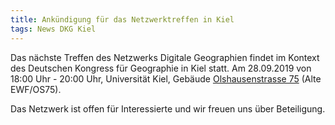```yaml
---
title: Ankündigung für das Netzwerktreffen in Kiel
tags: News DKG Kiel
---
```


Das nächste Treffen des Netzwerks Digitale Geographien findet im Kontext des Deutschen Kongress für Geographie in Kiel statt. 
Am 28.09.2019 von 18:00 Uhr - 20:00 Uhr, Universität Kiel, Gebäude [Olshausenstrasse 75](http://www.uni-kiel.de/fm/de/veranstaltungsmanagement/veranstaltungsorte/os-75/veranstaltungsort-olshausenstrasse-75-alte-ewf-os75) (Alte EWF/OS75).

Das Netzwerk ist offen für Interessierte und wir freuen uns über Beteiligung.
